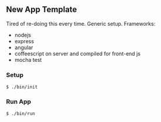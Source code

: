 ## New App Template
Tired of re-doing this every time. Generic setup.
Frameworks:
- nodejs
- express
- angular
- coffeescript on server and compiled for front-end js
- mocha test

### Setup
```
$ ./bin/init
```

### Run App
```
$ ./bin/run
```
